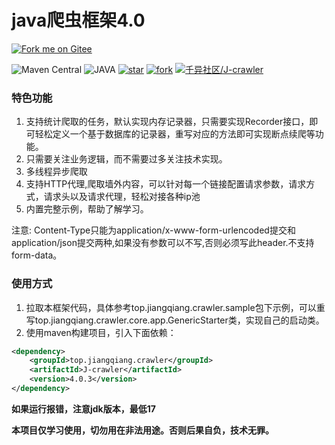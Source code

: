 # java爬虫框架4.0
[![Fork me on Gitee](https://gitee.com/qianyi-community/J-crawler/widgets/widget_4.svg)](https://gitee.com/qianyi-community/J-crawler)

![Maven Central](https://img.shields.io/maven-central/v/top.jiangqiang.crawler/J-crawler)
![JAVA](https://img.shields.io/badge/JAVA-17+-green.svg)
[![star](https://gitee.com/qianyi-community/J-crawler/badge/star.svg?theme=dark)](https://gitee.com/qianyi-community/J-crawler/stargazers)
[![fork](https://gitee.com/qianyi-community/J-crawler/badge/fork.svg?theme=dark)](https://gitee.com/qianyi-community/J-crawler/members)
[![千异社区/J-crawler](https://gitee.com/qianyi-community/J-crawler/widgets/widget_card.svg?colors=4183c4,ffffff,ffffff,e3e9ed,666666,9b9b9b)](https://gitee.com/qianyi-community/J-crawler)

### 特色功能

1. 支持统计爬取的任务，默认实现内存记录器，只需要实现Recorder接口，即可轻松定义一个基于数据库的记录器，重写对应的方法即可实现断点续爬等功能。
2. 只需要关注业务逻辑，而不需要过多关注技术实现。
4. 多线程异步爬取
5. 支持HTTP代理,爬取墙外内容，可以针对每一个链接配置请求参数，请求方式，请求头以及请求代理，轻松对接各种ip池
6. 内置完整示例，帮助了解学习。

注意:
Content-Type只能为application/x-www-form-urlencoded提交和application/json提交两种,如果没有参数可以不写,否则必须写此header.不支持form-data。

### 使用方式
1. 拉取本框架代码，具体参考top.jiangqiang.crawler.sample包下示例，可以重写top.jiangqiang.crawler.core.app.GenericStarter类，实现自己的启动类。
2. 使用maven构建项目，引入下面依赖：
```XML
<dependency>
    <groupId>top.jiangqiang.crawler</groupId>
    <artifactId>J-crawler</artifactId>
    <version>4.0.3</version>
</dependency>
```

**如果运行报错，注意jdk版本，最低17**

**本项目仅学习使用，切勿用在非法用途。否则后果自负，技术无罪。**
